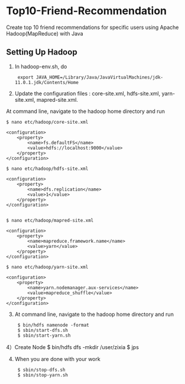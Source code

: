 # Top10-Friend-Recommendation
Create top 10 friend recommendations for specific users using Apache Hadoop(MapReduce) with Java

## Setting Up Hadoop

1) In hadoop-env.sh, do

        export JAVA_HOME=/Library/Java/JavaVirtualMachines/jdk-11.0.1.jdk/Contents/Home

2) Update the configuration files : core-site.xml, hdfs-site.xml, yarn-site.xml, mapred-site.xml.

At command line, navigate to the hadoop home directory and run 

    $ nano etc/hadoop/core-site.xml

    <configuration>
        <property>
            <name>fs.defaultFS</name>
            <value>hdfs://localhost:9000</value>
        </property>
    </configuration>

    $ nano etc/hadoop/hdfs-site.xml

    <configuration>
        <property>
            <name>dfs.replication</name>
            <value>1</value>
        </property>
    </configuration>


    $ nano etc/hadoop/mapred-site.xml

    <configuration>
        <property>
            <name>mapreduce.framework.name</name>
            <value>yarn</value>
        </property>
    </configuration>

    $ nano etc/hadoop/yarn-site.xml

    <configuration>
        <property>
            <name>yarn.nodemanager.aux-services</name>
            <value>mapreduce_shuffle</value>
        </property>
    </configuration>



3) At command line, navigate to the hadoop home directory and run 

        $ bin/hdfs namenode -format 
        $ sbin/start-dfs.sh
        $ sbin/start-yarn.sh 
4）Create Node
        $ bin/hdfs dfs -mkdir /user/zixia
        $ jps

4) When you are done with your work 

        $ sbin/stop-dfs.sh
        $ sbin/stop-yarn.sh
